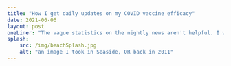 ```yaml
---
title: "How I get daily updates on my COVID vaccine efficacy"
date: 2021-06-06
layout: post
oneLiner: "The vague statistics on the nightly news aren't helpful. I want to know how effective my vaccination is TODAY."
splash: 
    src: /img/beachSplash.jpg
    alt: "an image I took in Seaside, OR back in 2011"
---
```



